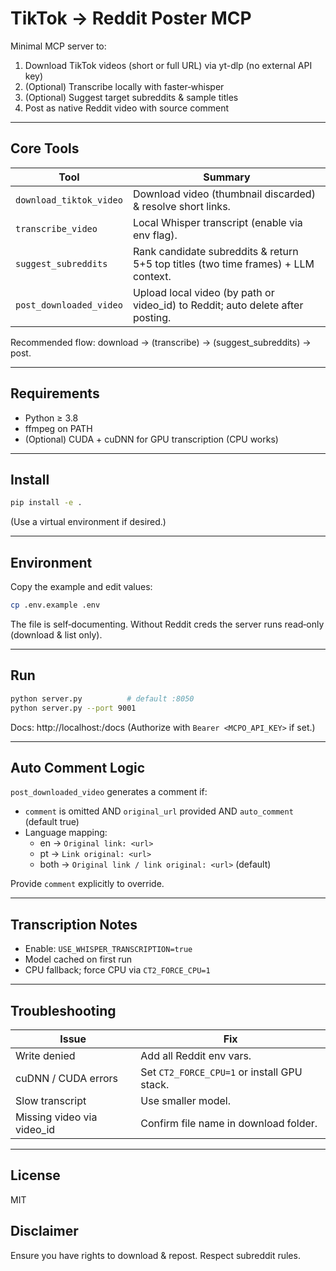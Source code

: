 # TikTok → Reddit Poster MCP

Minimal MCP server to:
1. Download TikTok videos (short or full URL) via yt-dlp (no external API key)
2. (Optional) Transcribe locally with faster‑whisper
3. (Optional) Suggest target subreddits & sample titles
4. Post as native Reddit video with source comment

---
## Core Tools
| Tool | Summary |
|------|---------|
| `download_tiktok_video` | Download video (thumbnail discarded) & resolve short links. |
| `transcribe_video` | Local Whisper transcript (enable via env flag). |
| `suggest_subreddits` | Rank candidate subreddits & return 5+5 top titles (two time frames) + LLM context. |
| `post_downloaded_video` | Upload local video (by path or video_id) to Reddit; auto delete after posting. |

Recommended flow: download → (transcribe) → (suggest_subreddits) → post.

---
## Requirements
- Python ≥ 3.8
- ffmpeg on PATH
- (Optional) CUDA + cuDNN for GPU transcription (CPU works)

---
## Install
```bash
pip install -e .
```
(Use a virtual environment if desired.)

---
## Environment
Copy the example and edit values:
```bash
cp .env.example .env
```
The file is self‑documenting. Without Reddit creds the server runs read‑only (download & list only).

---
## Run
```bash
python server.py          # default :8050
python server.py --port 9001
```
Docs: http://localhost:<port>/docs  (Authorize with `Bearer <MCPO_API_KEY>` if set.)


---

## Auto Comment Logic
`post_downloaded_video` generates a comment if:
- `comment` is omitted AND `original_url` provided AND `auto_comment` (default true)
- Language mapping:
  - en   → `Original link: <url>`
  - pt   → `Link original: <url>`
  - both → `Original link / link original: <url>` (default)

Provide `comment` explicitly to override.

---
## Transcription Notes
- Enable: `USE_WHISPER_TRANSCRIPTION=true`
- Model cached on first run
- CPU fallback; force CPU via `CT2_FORCE_CPU=1`

---
## Troubleshooting
| Issue | Fix |
|-------|-----|
| Write denied | Add all Reddit env vars. |
| cuDNN / CUDA errors | Set `CT2_FORCE_CPU=1` or install GPU stack. |
| Slow transcript | Use smaller model. |
| Missing video via video_id | Confirm file name in download folder. |

---
## License
MIT

## Disclaimer
Ensure you have rights to download & repost. Respect subreddit rules.
